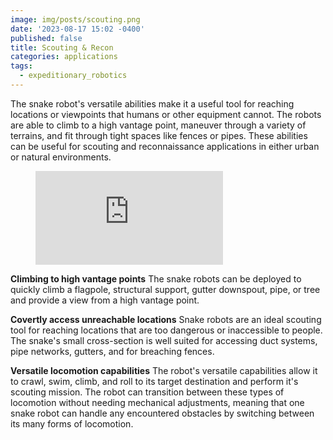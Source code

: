 ```yaml
---
image: img/posts/scouting.png
date: '2023-08-17 15:02 -0400'
published: false
title: Scouting & Recon
categories: applications
tags:
  - expeditionary_robotics
---
```

The snake robot's versatile abilities make it a useful tool for reaching locations or viewpoints that humans or other equipment cannot. The robots are able to climb to a high vantage point, maneuver through a variety of terrains, and fit through tight spaces like fences or pipes. These abilities can be useful for scouting and reconnaissance applications in either urban or natural environments.

<figure class="image is-16by9"><iframe class="has-ratio" src="http://www.youtube.com/embed/YlnXNLcwfFY" frameborder="0" allowfullscreen></iframe></figure>

**Climbing to high vantage points**
The snake robots can be deployed to quickly climb a flagpole, structural support, gutter downspout, pipe, or tree and provide a view from a high vantage point.

**Covertly access unreachable locations**
Snake robots are an ideal scouting tool for reaching locations that are too dangerous or inaccessible to people. The snake's small cross-section is well suited for accessing duct systems, pipe networks, gutters, and for breaching fences.

**Versatile locomotion capabilities**
The robot's versatile capabilities allow it to crawl, swim, climb, and roll to its target destination and perform it's scouting mission. The robot can transition between these types of locomotion without needing mechanical adjustments, meaning that one snake robot can handle any encountered obstacles by switching between its many forms of locomotion. 
